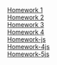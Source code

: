 [Homework 1](https://andrewmop94ok.github.io/genius-homework/genius-homework-1)<br>
[Homework 2](https://andrewmop94ok.github.io/genius-homework/genius-homework-2)<br>
[Homework 3](https://andrewmop94ok.github.io/genius-homework/genius-homework-3)<br>
[Homework 4](https://andrewmop94ok.github.io/genius-homework/genius-homework-4)<br>
[Homework-js](https://andrewmop94ok.github.io/genius-homework/homework-js/JS/homework-3.js)<br>
[Homework-4js](https://andrewmop94ok.github.io/genius-homework/homework-js/JS/homework-4.js)<br>
[Homework-5js](https://andrewmop94ok.github.io/genius-homework/homework-js/JS/homework-5.js)<br>
